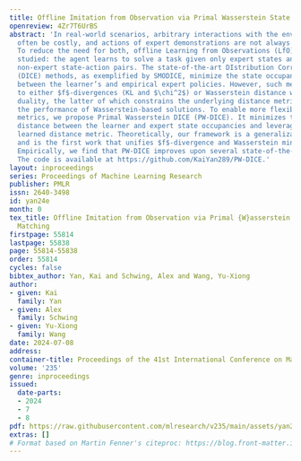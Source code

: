 ```yaml
---
title: Offline Imitation from Observation via Primal Wasserstein State Occupancy Matching
openreview: 4Zr7T6UrBS
abstract: 'In real-world scenarios, arbitrary interactions with the environment can
  often be costly, and actions of expert demonstrations are not always available.
  To reduce the need for both, offline Learning from Observations (LfO) is extensively
  studied: the agent learns to solve a task given only expert states and task-agnostic
  non-expert state-action pairs. The state-of-the-art DIstribution Correction Estimation
  (DICE) methods, as exemplified by SMODICE, minimize the state occupancy divergence
  between the learner’s and empirical expert policies. However, such methods are limited
  to either $f$-divergences (KL and $\chi^2$) or Wasserstein distance with Rubinstein
  duality, the latter of which constrains the underlying distance metric crucial to
  the performance of Wasserstein-based solutions. To enable more flexible distance
  metrics, we propose Primal Wasserstein DICE (PW-DICE). It minimizes the primal Wasserstein
  distance between the learner and expert state occupancies and leverages a contrastively
  learned distance metric. Theoretically, our framework is a generalization of SMODICE,
  and is the first work that unifies $f$-divergence and Wasserstein minimization.
  Empirically, we find that PW-DICE improves upon several state-of-the-art methods.
  The code is available at https://github.com/KaiYan289/PW-DICE.'
layout: inproceedings
series: Proceedings of Machine Learning Research
publisher: PMLR
issn: 2640-3498
id: yan24e
month: 0
tex_title: Offline Imitation from Observation via Primal {W}asserstein State Occupancy
  Matching
firstpage: 55814
lastpage: 55838
page: 55814-55838
order: 55814
cycles: false
bibtex_author: Yan, Kai and Schwing, Alex and Wang, Yu-Xiong
author:
- given: Kai
  family: Yan
- given: Alex
  family: Schwing
- given: Yu-Xiong
  family: Wang
date: 2024-07-08
address:
container-title: Proceedings of the 41st International Conference on Machine Learning
volume: '235'
genre: inproceedings
issued:
  date-parts:
  - 2024
  - 7
  - 8
pdf: https://raw.githubusercontent.com/mlresearch/v235/main/assets/yan24e/yan24e.pdf
extras: []
# Format based on Martin Fenner's citeproc: https://blog.front-matter.io/posts/citeproc-yaml-for-bibliographies/
---
```

